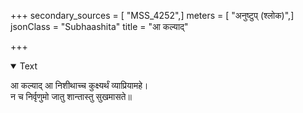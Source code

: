 +++
secondary_sources = [ "MSS_4252",]
meters = [ "अनुष्टुप् (श्लोक)",]
jsonClass = "Subhaashita"
title = "आ कल्याद्"

+++

<details open><summary>Text</summary>

आ कल्याद् आ निशीथाच्च कुक्ष्यर्थं व्याप्रियामहे।  
न च निर्वृणुमो जातु शान्तास्तु सुखमासते॥
</details>
